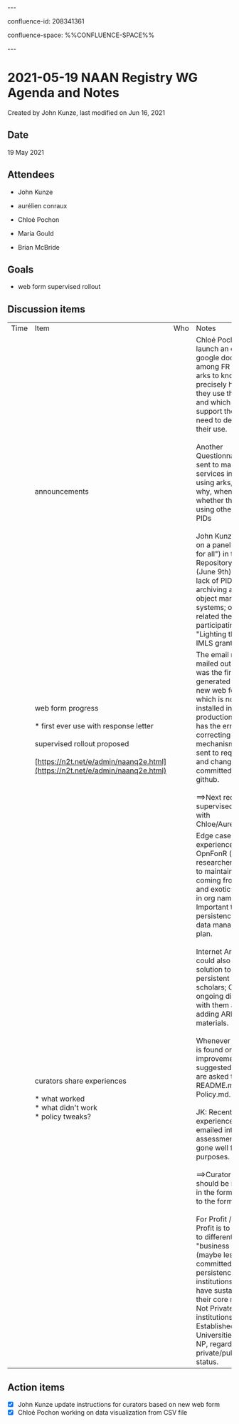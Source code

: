 \---

confluence-id: 208341361

confluence-space: %%CONFLUENCE-SPACE%%

\---

2021-05-19 NAAN Registry WG Agenda and Notes
============================================

Created by John Kunze, last modified on Jun 16, 2021

Date
----

19 May 2021

Attendees
---------

*   John Kunze
    
*   aurélien conraux 
    
*   Chloé Pochon 
*   Maria Gould 
*   Brian McBride 

Goals
-----

*   web form supervised rollout

Discussion items
----------------

|     |     |     |     |
| --- | --- | --- | --- |
| Time | Item | Who | Notes |
|     | announcements |     | Chloé Pochon will launch an enquiry (a google doc form) among FR users of arks to know more precisely how much they use the system and which kind of support they would need to develop their use.<br><br>Another Questionnaire will be sent to main archival services in FR not using arks, to know why, when or whether they are using other kinds of PIDs<br><br>John Kunze will be on a panel ("Broken for all") in the Open Repository Meetings (June 9th) about the lack of PIDs in archiving and digital object management systems; on a related theme, also participating in a "Lighting the Way" IMLS grant project |
|     | web form progress<br><br>*   first ever use with response letter<br><br>supervised rollout proposed<br><br>[https://n2t.net/e/admin/naanq2e.html](https://n2t.net/e/admin/naanq2e.html) |     | The email response mailed out today was the first one generated by the new web form, which is now installed in production N2T. It has the error correcting mechanism, email is sent to requester, and changes are committed back to github.<br><br>\==>Next request : supervised rollout with Chloe/Aurélien/John. |
|     | curators share experiences<br><br>*   what worked<br>*   what didn't work<br>*   policy tweaks? |     | Edge cases experienced with OpnFonR (individual researcher looking to maintain a dataset coming from his PhD and exotic Unicode in org name). Important thing is persistence, eg, a data management plan.<br><br>Internet Archive could also be a solution to provide persistent storage to scholars; CDL in ongoing discussions with them about adding ARKs to such materials.<br><br>Whenever a mistake is found or an improvement suggested, curators are asked to update README.md and Policy.md.<br><br>JK: Recent experience with the emailed intellectual assessment has gone well for my purposes.<br><br>\==>Curator checklist should be in context in the form, or linked to the form<br><br>For Profit / Non Profit is to be used to differentiate "business units" (maybe less committed to data persistence) from institutions which have sustainability in their core missions. Not Private/Public institutions : e.g. Established Universities will be NP, regardless of private/public status. |

Action items
------------

- [x] John Kunze update instructions for curators based on new web form
- [x] Chloé Pochon working on data visualization from CSV file